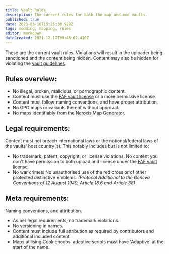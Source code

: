 ```yaml
---
title: Vault Rules
description: The current rules for both the map and mod vaults.
published: true
date: 2023-03-16T15:25:30.929Z
tags: modding, mapping, rules
editor: markdown
dateCreated: 2021-12-12T09:46:02.410Z
---
```


These are the current vault rules. Violations will result in the uploader being sanctioned and the content being hidden. Content may also be hidden for violating the [vault guidelines](/en/Vault-Guidelines).

## Rules overview:

* No illegal, broken, malicious, or pornographic content.
* Content must use the [FAF vault license](https://content.faforever.com/tos/vault-license.html) or a more permissive license.
* Content must follow naming conventions, and have proper attribution.
* No GPG maps or variants thereof without approval.
* No maps identifiably from the [Neroxis Map Generator](https://github.com/FAForever/Neroxis-Map-Generator).

## Legal requirements:
Content must not breach international laws or the national/federal laws of the vaults' host country(s). This notably includes but is not limited to:

* No trademark, patent, copyright, or license violations: No content you don't have permission to both upload and license under the [FAF vault license](https://content.faforever.com/tos/vault-license.html).
* No war crimes: No unauthorised use of the red cross or of other protected distinctive emblems. *(Protocol Additional to the Geneva Conventions of 12 August 1949, Article 18.6 and Article 38)*

## Meta requirements:
Naming conventions, and attribution.

* As per legal requirements; no trademark violations.
* No versioning in names.
* Content must include full attribution as required by contributors and additional included content.
* Maps utilising Cookienoobs' adaptive scripts must have 'Adaptive' at the start of the name.